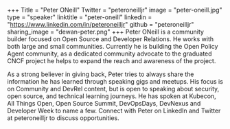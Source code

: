 +++
Title = "Peter ONeill"
Twitter = "peteroneilljr"
image = "peter-oneill.jpg"
type = "speaker"
linktitle = "peter-oneill"
linkedin = "https://www.linkedin.com/in/peteroneilljr"
github = "peteroneilljr"
sharing_image = "dewan-peter.png"
+++
Peter ONeill is a community builder focused on Open Source and Developer Relations. He works with both large and small communities. Currently he is building the Open Policy Agent community, as a dedicated community advocate to the graduated CNCF project he helps to expand the reach and awareness of the project.

As a strong believer in giving back, Peter tries to always share the information he has learned through speaking gigs and meetups. His focus is on Community and DevRel content, but is open to speaking about security, open source, and technical learning journeys. He has spoken at Kubecon, All Things Open, Open Source Summit, DevOpsDays, DevNexus and Developer Week to name a few. Connect with Peter on LinkedIn and Twitter at peteroneilljr to discuss opportunities.

